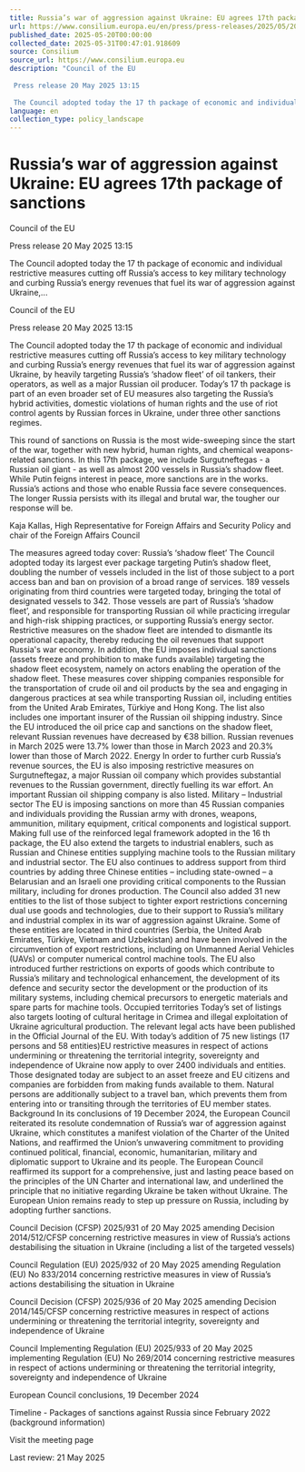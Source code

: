 ```yaml
---
title: Russia’s war of aggression against Ukraine: EU agrees 17th package of sanctions
url: https://www.consilium.europa.eu/en/press/press-releases/2025/05/20/russia-s-war-of-aggression-against-ukraine-eu-agrees-17th-package-of-sanctions/
published_date: 2025-05-20T00:00:00
collected_date: 2025-05-31T00:47:01.918609
source: Consilium
source_url: https://www.consilium.europa.eu
description: "Council of the EU
 
 Press release 20 May 2025 13:15 
 
 The Council adopted today the 17 th package of economic and individual restrictive measures cutting off Russia’s access to key military technology and curbing Russia’s energy revenues that fuel its war of aggression against Ukraine,..."
language: en
collection_type: policy_landscape
---
```


# Russia’s war of aggression against Ukraine: EU agrees 17th package of sanctions

Council of the EU
 
 Press release 20 May 2025 13:15 
 
 The Council adopted today the 17 th package of economic and individual restrictive measures cutting off Russia’s access to key military technology and curbing Russia’s energy revenues that fuel its war of aggression against Ukraine,...

Council of the EU
 
 Press release 20 May 2025 13:15 
 
 The Council adopted today the 17 th package of economic and individual restrictive measures cutting off Russia’s access to key military technology and curbing Russia’s energy revenues that fuel its war of aggression against Ukraine, by heavily targeting Russia’s ‘shadow fleet’ of oil tankers, their operators, as well as a major Russian oil producer. 
 Today’s 17 th package is part of an even broader set of EU measures also targeting the Russia’s hybrid activities, domestic violations of human rights and the use of riot control agents by Russian forces in Ukraine, under three other sanctions regimes.

This round of sanctions on Russia is the most wide-sweeping since the start of the war, together with new hybrid, human rights, and chemical weapons-related sanctions. In this 17th package, we include Surgutneftegas - a Russian oil giant - as well as almost 200 vessels in Russia’s shadow fleet. While Putin feigns interest in peace, more sanctions are in the works. Russia’s actions and those who enable Russia face severe consequences. The longer Russia persists with its illegal and brutal war, the tougher our response will be.

Kaja Kallas, High Representative for Foreign Affairs and Security Policy and chair of the Foreign Affairs Council

The measures agreed today cover: 
 Russia’s ‘shadow fleet’ 
 The Council adopted today its largest ever package targeting Putin’s shadow fleet, doubling the number of vessels included in the list of those subject to a port access ban and ban on provision of a broad range of services. 189 vessels originating from third countries were targeted today, bringing the total of designated vessels to 342. Those vessels are part of Russia’s ‘shadow fleet’, and responsible for transporting Russian oil while practicing irregular and high-risk shipping practices, or supporting Russia’s energy sector. Restrictive measures on the shadow fleet are intended to dismantle its operational capacity, thereby reducing the oil revenues that support Russia's war economy. 
 In addition, the EU imposes individual sanctions (assets freeze and prohibition to make funds available) targeting the shadow fleet ecosystem, namely on actors enabling the operation of the shadow fleet. These measures cover shipping companies responsible for the transportation of crude oil and oil products by the sea and engaging in dangerous practices at sea while transporting Russian oil, including entities from the United Arab Emirates, Türkiye and Hong Kong. The list also includes one important insurer of the Russian oil shipping industry. 
 Since the EU introduced the oil price cap and sanctions on the shadow fleet, relevant Russian revenues have decreased by €38 billion. Russian revenues in March 2025 were 13.7% lower than those in March 2023 and 20.3% lower than those of March 2022. 
 Energy 
 In order to further curb Russia’s revenue sources, the EU is also imposing restrictive measures on Surgutneftegaz, a major Russian oil company which provides substantial revenues to the Russian government, directly fuelling its war effort. An important Russian oil shipping company is also listed. 
 Military – Industrial sector 
 The EU is imposing sanctions on more than 45 Russian companies and individuals providing the Russian army with drones, weapons, ammunition, military equipment, critical components and logistical support. 
 Making full use of the reinforced legal framework adopted in the 16 th package, the EU also extend the targets to industrial enablers, such as Russian and Chinese entities supplying machine tools to the Russian military and industrial sector. 
 The EU also continues to address support from third countries by adding three Chinese entities – including state-owned – a Belarusian and an Israeli one providing critical components to the Russian military, including for drones production. 
 The Council also added 31 new entities to the list of those subject to tighter export restrictions concerning dual use goods and technologies, due to their support to Russia’s military and industrial complex in its war of aggression against Ukraine. Some of these entities are located in third countries (Serbia, the United Arab Emirates, Türkiye, Vietnam and Uzbekistan) and have been involved in the circumvention of export restrictions, including on Unmanned Aerial Vehicles (UAVs) or computer numerical control machine tools. 
 The EU also introduced further restrictions on exports of goods which contribute to Russia’s military and technological enhancement, the development of its defence and security sector the development or the production of its military systems, including chemical precursors to energetic materials and spare parts for machine tools. 
 Occupied territories 
 Today’s set of listings also targets looting of cultural heritage in Crimea and illegal exploitation of Ukraine agricultural production. 
 The relevant legal acts have been published in the Official Journal of the EU. 
 With today’s addition of 75 new listings (17 persons and 58 entities)EU restrictive measures in respect of actions undermining or threatening the territorial integrity, sovereignty and independence of Ukraine now apply to over 2400 individuals and entities. Those designated today are subject to an asset freeze and EU citizens and companies are forbidden from making funds available to them. Natural persons are additionally subject to a travel ban, which prevents them from entering into or transiting through the territories of EU member states. 
 Background 
 In its conclusions of 19 December 2024, the European Council reiterated its resolute condemnation of Russia’s war of aggression against Ukraine, which constitutes a manifest violation of the Charter of the United Nations, and reaffirmed the Union’s unwavering commitment to providing continued political, financial, economic, humanitarian, military and diplomatic support to Ukraine and its people. 
 The European Council reaffirmed its support for a comprehensive, just and lasting peace based on the principles of the UN Charter and international law, and underlined the principle that no initiative regarding Ukraine be taken without Ukraine. 
 The European Union remains ready to step up pressure on Russia, including by adopting further sanctions.

Council Decision (CFSP) 2025/931 of 20 May 2025 amending Decision 2014/512/CFSP concerning restrictive measures in view of Russia’s actions destabilising the situation in Ukraine (including a list of the targeted vessels)

Council Regulation (EU) 2025/932 of 20 May 2025 amending Regulation (EU) No 833/2014 concerning restrictive measures in view of Russia’s actions destabilising the situation in Ukraine

Council Decision (CFSP) 2025/936 of 20 May 2025 amending Decision 2014/145/CFSP concerning restrictive measures in respect of actions undermining or threatening the territorial integrity, sovereignty and independence of Ukraine

Council Implementing Regulation (EU) 2025/933 of 20 May 2025 implementing Regulation (EU) No 269/2014 concerning restrictive measures in respect of actions undermining or threatening the territorial integrity, sovereignty and independence of Ukraine

European Council conclusions, 19 December 2024

Timeline - Packages of sanctions against Russia since February 2022 (background information)

Visit the meeting page

Last review: 21 May 2025